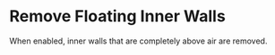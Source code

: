 Remove Floating Inner Walls
====
When enabled, inner walls that are completely above air are removed.